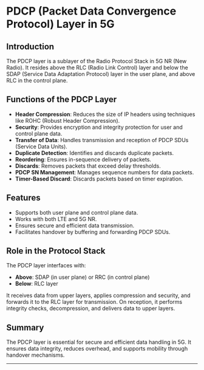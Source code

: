 # PDCP (Packet Data Convergence Protocol) Layer in 5G

## Introduction
The PDCP layer is a sublayer of the Radio Protocol Stack in 5G NR (New Radio). It resides above the RLC (Radio Link Control) layer and below the SDAP (Service Data Adaptation Protocol) layer in the user plane, and above RLC in the control plane.

## Functions of the PDCP Layer
- **Header Compression**: Reduces the size of IP headers using techniques like ROHC (Robust Header Compression).
- **Security**: Provides encryption and integrity protection for user and control plane data.
- **Transfer of Data**: Handles transmission and reception of PDCP SDUs (Service Data Units).
- **Duplicate Detection**: Identifies and discards duplicate packets.
- **Reordering**: Ensures in-sequence delivery of packets.
- **Discards**: Removes packets that exceed delay thresholds.
- **PDCP SN Management**: Manages sequence numbers for data packets.
- **Timer-Based Discard**: Discards packets based on timer expiration.

## Features
- Supports both user plane and control plane data.
- Works with both LTE and 5G NR.
- Ensures secure and efficient data transmission.
- Facilitates handover by buffering and forwarding PDCP SDUs.

## Role in the Protocol Stack
The PDCP layer interfaces with:
- **Above**: SDAP (in user plane) or RRC (in control plane)
- **Below**: RLC layer

It receives data from upper layers, applies compression and security, and forwards it to the RLC layer for transmission. On reception, it performs integrity checks, decompression, and delivers data to upper layers.

## Summary
The PDCP layer is essential for secure and efficient data handling in 5G. It ensures data integrity, reduces overhead, and supports mobility through handover mechanisms.

---